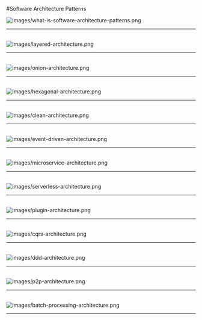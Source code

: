 #Software Architecture Patterns


![images/what-is-software-architecture-patterns.png](images/what-is-software-architecture-patterns.png)
<br/><hr><br/>
![images/layered-architecture.png](images/layered-architecture.png)
<br/><hr><br/>
![images/onion-architecture.png](images/onion-architecture.png)
<br/><hr><br/>
![images/hexagonal-architecture.png](images/hexagonal-architecture.png)
<br/><hr><br/>
![images/clean-architecture.png](images/clean-architecture.png)
<br/><hr><br/>
![images/event-driven-architecture.png](images/event-driven-architecture.png)
<br/><hr><br/>
![images/microservice-architecture.png](images/microservice-architecture.png)
<br/><hr><br/>
![images/serverless-architecture.png](images/serverless-architecture.png)
<br/><hr><br/>
![images/plugin-architecture.png](images/plugin-architecture.png)
<br/><hr><br/>
![images/cqrs-architecture.png](images/cqrs-architecture.png)
<br/><hr><br/>
![images/ddd-architecture.png](images/ddd-architecture.png)
<br/><hr><br/>
![images/p2p-architecture.png](images/p2p-architecture.png)
<br/><hr><br/>
![images/batch-processing-architecture.png](images/batch-processing-architecture.png)
<br/><hr><br/>
